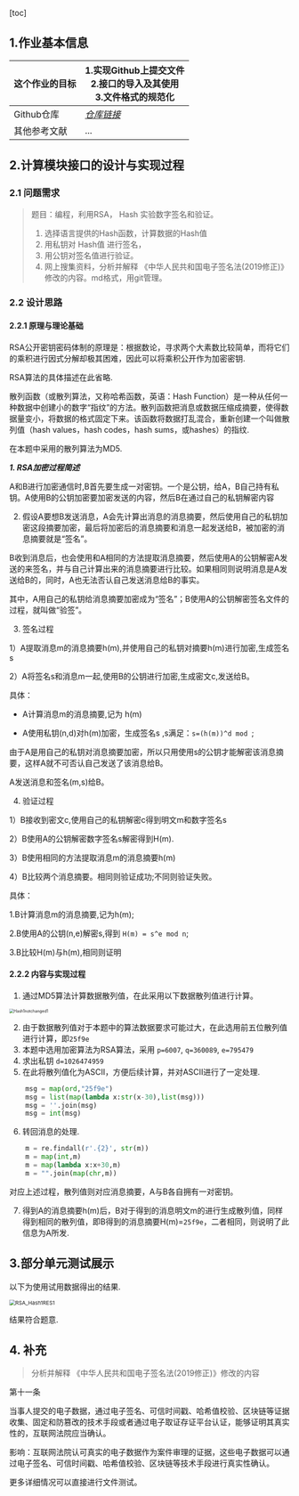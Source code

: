 [toc]

## 1.作业基本信息



| 这个作业的目标       | 1.实现Github上提交文件<br>2.接口的导入及其使用<br>3.文件格式的规范化 |
| -------------------- | ------------------------------------------------------------ |
| Github仓库           | *[仓库链接](http://10.21.4.83:81/3120005069/ns/-/tree/main/)*      |
| 其他参考文献         | ...|



## 2.计算模块接口的设计与实现过程

### 2.1 问题需求

> 题目：编程，利用RSA， Hash 实验数字签名和验证。 
> 1. 选择语言提供的Hash函数，计算数据的Hash值 
> 2. 用私钥对 Hash值 进行签名， 
> 3. 用公钥对签名值进行验证。 
> 4. 网上搜集资料，分析并解释 《中华人民共和国电子签名法(2019修正)》修改的内容。md格式，用git管理。

### 2.2 设计思路

#### 2.2.1 原理与理论基础

RSA公开密钥密码体制的原理是：根据数论，寻求两个大素数比较简单，而将它们的乘积进行因式分解却极其困难，因此可以将乘积公开作为加密密钥.

RSA算法的具体描述在此省略.

散列函数（或散列算法，又称哈希函数，英语：Hash Function）是一种从任何一种数据中创建小的数字“指纹”的方法。散列函数把消息或数据压缩成摘要，使得数据量变小，将数据的格式固定下来。该函数将数据打乱混合，重新创建一个叫做散列值（hash values，hash codes，hash sums，或hashes）的指纹.

在本题中采用的散列算法为MD5.

***1. RSA加密过程简述***

A和B进行加密通信时,B首先要生成一对密钥。一个是公钥，给A，B自己持有私钥。A使用B的公钥加密要加密发送的内容，然后B在通过自己的私钥解密内容

2. 假设A要想B发送消息，A会先计算出消息的消息摘要，然后使用自己的私钥加密这段摘要加密，最后将加密后的消息摘要和消息一起发送给B，被加密的消息摘要就是“签名”。

B收到消息后，也会使用和A相同的方法提取消息摘要，然后使用A的公钥解密A发送的来签名，并与自己计算出来的消息摘要进行比较。如果相同则说明消息是A发送给B的，同时，A也无法否认自己发送消息给B的事实。

其中，A用自己的私钥给消息摘要加密成为“签名”；B使用A的公钥解密签名文件的过程，就叫做“验签”。

3. 签名过程

1）A提取消息m的消息摘要h(m),并使用自己的私钥对摘要h(m)进行加密,生成签名s

2）A将签名s和消息m一起,使用B的公钥进行加密,生成密文c,发送给B。

具体：

+ A计算消息m的消息摘要,记为 h(m)

+ A使用私钥(n,d)对h(m)加密，生成签名s ,s满足：`s=(h(m))^d mod `;

由于A是用自己的私钥对消息摘要加密，所以只用使用s的公钥才能解密该消息摘要，这样A就不可否认自己发送了该消息给B。

A发送消息和签名(m,s)给B。

4. 验证过程

1）B接收到密文c,使用自己的私钥解密c得到明文m和数字签名s

2）B使用A的公钥解密数字签名s解密得到H(m).

3）B使用相同的方法提取消息m的消息摘要h(m)

4）B比较两个消息摘要。相同则验证成功;不同则验证失败。

具体：

1.B计算消息m的消息摘要,记为h(m);

2.B使用A的公钥(n,e)解密s,得到 `H(m) = s^e mod n`;

3.B比较H(m)与h(m),相同则证明


#### 2.2.2 内容与实现过程

1. 通过MD5算法计算数据散列值，在此采用以下数据散列值进行计算。

<img src="F:\learning\_networkSecurity\RSA_Hash_fig\Hash1notchanged1.png" alt="Hash1notchanged1" style="zoom:50%;" />

2. 由于数据散列值对于本题中的算法数据要求可能过大，在此选用前五位散列值进行计算，即`25f9e`
3. 本题中选用加密算法为RSA算法，采用 `p=6007`, `q=360089`, `e=795479`
4. 求出私钥 `d=1026474959`
5. 在此将散列值化为ASCII，方便后续计算，并对ASCII进行了一定处理.

```python
    msg = map(ord,"25f9e")
    msg = list(map(lambda x:str(x-30),list(msg)))
    msg = ''.join(msg)
    msg = int(msg)
```
6. 转回消息的处理.
```python
    m = re.findall(r'.{2}', str(m))
    m = map(int,m)
    m = map(lambda x:x+30,m)
    m = "".join(map(chr,m))
```

对应上述过程，散列值则对应消息摘要，A与B各自拥有一对密钥。

7. 得到A的消息摘要h(m)后，B对于得到的消息明文m的进行生成散列值，同样得到相同的散列值，即B得到的消息摘要H(m)=`25f9e`，二者相同，则说明了此信息为A所发.



## 3.部分单元测试展示



以下为使用试用数据得出的结果.

<img src="F:\learning\_networkSecurity\RSA_Hash_fig\RSA_Hash1RES1.png" alt="RSA_Hash1RES1" style="zoom: 67%;" />

结果符合题意.




## 4. 补充


> 分析并解释 《中华人民共和国电子签名法(2019修正)》修改的内容

第十一条

当事人提交的电子数据，通过电子签名、可信时间戳、哈希值校验、区块链等证据收集、固定和防篡改的技术手段或者通过电子取证存证平台认证，能够证明其真实性的，互联网法院应当确认。

影响：互联网法院认可真实的电子数据作为案件审理的证据，这些电子数据可以通过电子签名、可信时间戳、哈希值校验、区块链等技术手段进行真实性确认。




更多详细情况可以直接进行文件测试。